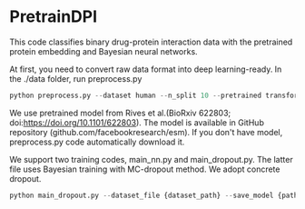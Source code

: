 # PretrainDPI

This code classifies binary drug-protein interaction data with the pretrained protein embedding and Bayesian neural networks.

At first, you need to convert raw data format into deep learning-ready. In the ./data folder, run preprocess.py
```python
python preprocess.py --dataset human --n_split 10 --pretrained transformer12
```
We use pretrained model from Rives et al.(BioRxiv 622803; doi:https://doi.org/10.1101/622803). The model is available in GitHub repository (github.com/facebookresearch/esm). If you don't have model, preprocess.py code automatically download it.  

We support two training codes, main_nn.py and main_dropout.py. The latter file uses Bayesian training with MC-dropout method. We adopt concrete dropout.
```python
python main_dropout.py --dataset_file {dataset_path} --save_model {path_to_save_your_trained_model} --save_result {path_to_save_your_classification_result} 
```
